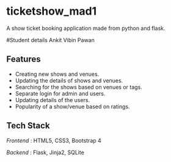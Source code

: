 # ticketshow_mad1
A show ticket booking application made from python and flask.

#Student details
Ankit
Vibin
Pawan

## Features

- Creating new shows and venues.
- Updating the details of shows and venues.
- Searching for the shows based on venues or tags.
- Separate login for admin and users.
- Updating details of the users.
- Popularity of a show/venue based on ratings.


## Tech Stack

*Frontend* : HTML5, CSS3, Bootstrap 4

*Backend* : Flask, Jinja2, SQLite
